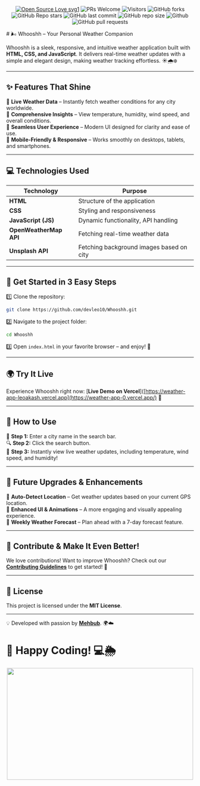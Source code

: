  <div align="center">
 <p>

[![Open Source Love svg1](https://badges.frapsoft.com/os/v1/open-source.svg?v=103)](https://github.com/devleo10/Whooshh/)
![PRs Welcome](https://img.shields.io/badge/PRs-welcome-brightgreen.svg?style=flat)
![Visitors](https://api.visitorbadge.io/api/visitors?path=devleo10%2FWhooshh%20&countColor=%23263759&style=flat)
![GitHub forks](https://img.shields.io/github/forks/devleo10/Whooshh)
![GitHub Repo stars](https://img.shields.io/github/stars/devleo10/Whooshh)
![GitHub last commit](https://img.shields.io/github/last-commit/devleo10/Whooshh)
![GitHub repo size](https://img.shields.io/github/repo-size/devleo10/Whooshh)
![Github](https://img.shields.io/github/license/devleo10/Whooshh)
![GitHub pull requests](https://img.shields.io/github/issues-pr/devleo10/Whooshh)

 </p>
 </div>
# 🌬️ Whooshh – Your Personal Weather Companion

Whooshh is a sleek, responsive, and intuitive weather application built with **HTML, CSS, and JavaScript**. It delivers real-time weather updates with a simple and elegant design, making weather tracking effortless. ☀️🌧️❄️

---

## ✨ Features That Shine

🔹 **Live Weather Data** – Instantly fetch weather conditions for any city worldwide.  
🔹 **Comprehensive Insights** – View temperature, humidity, wind speed, and overall conditions.  
🔹 **Seamless User Experience** – Modern UI designed for clarity and ease of use.  
🔹 **Mobile-Friendly & Responsive** – Works smoothly on desktops, tablets, and smartphones.  

---

## 💻 Technologies Used
| Technology   | Purpose                                      |
|--------------|---------------------------------------------|
| **HTML**     | Structure of the application               |
| **CSS**      | Styling and responsiveness                 |
| **JavaScript (JS)** | Dynamic functionality, API handling   |
| **OpenWeatherMap API** | Fetching real-time weather data   |
| **Unsplash API**     | Fetching background images based on city  |

---


## 🚀 Get Started in 3 Easy Steps

1️⃣ Clone the repository:
   ```bash
   git clone https://github.com/devleo10/Whooshh.git
   ```
2️⃣ Navigate to the project folder:
   ```bash
   cd Whooshh
   ```
3️⃣ Open `index.html` in your favorite browser – and enjoy! 🎉

---

## 🌍 Try It Live

Experience Whooshh right now: [**Live Demo on Vercel**]([https://weather-app-leoakash.vercel.app](https://weather-app-0.vercel.app/) 🚀

---

## 🎯 How to Use

📝 **Step 1:** Enter a city name in the search bar.  
🔍 **Step 2:** Click the search button.  
🌈 **Step 3:** Instantly view live weather updates, including temperature, wind speed, and humidity!  

---

## 🔮 Future Upgrades & Enhancements

🚀 **Auto-Detect Location** – Get weather updates based on your current GPS location.  
🌟 **Enhanced UI & Animations** – A more engaging and visually appealing experience.  
📅 **Weekly Weather Forecast** – Plan ahead with a 7-day forecast feature.  

---

## 🤝 Contribute & Make It Even Better!

We love contributions! Want to improve Whooshh? Check out our [**Contributing Guidelines**](CONTRIBUTING.md) to get started! 🚀

---

## 📜 License

This project is licensed under the **MIT License**.  

---

💡 Developed with passion by **[Mehbub](https://github.com/devleo10)**. 🌍☁️

# 🚀 Happy Coding! 💻🌦️
<p align="center">
  <img src="https://media3.giphy.com/media/v1.Y2lkPTc5MGI3NjExbGZ0cG1qczB0dzRma24yY3NhZWl4ZTVqM2hldTY2eW1hanJoaHVmMCZlcD12MV9pbnRlcm5hbF9naWZfYnlfaWQmY3Q9Zw/13GIgrGdslD9oQ/giphy.gif" 
  width="500" height="300">
</p>
